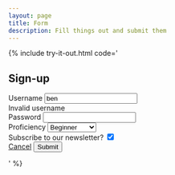 ```yaml
---
layout: page
title: Form
description: Fill things out and submit them
---
```


{% include try-it-out.html code='<h2>Sign-up</h2>
<form class="m-3">
  <div class="mb-3">
    <label for="usernameInput" class="form-label">Username</label>
    <input type="text" class="form-control is-invalid" id="usernameInput" value="ben" />
    <div class="invalid-feedback">
      Invalid username
    </div>
  </div>
  <div class="mb-3">
    <label for="passwordInput" class="form-label">Password</label>
    <input type="password" class="form-control" id="passwordInput" />
  </div>
  <div class="mb-3">
    <label for="proficiencyInput" class="form-label">Proficiency</label>
    <select class="form-select" id="proficiencyInput">
      <option>Beginner</option>
      <option>Intermediate</option>
      <option>Expert</option>
    </select>
  </div>
  <div class="mb-3">
    <div class="form-check">
      <label for="consentInput" class="form-label">Subscribe to our newsletter?</label>
      <input class="form-check-input" type="checkbox" id="consentInput" checked>
    </div>
  </div>
  <div class="mt-3 d-flex flex-row justify-content-end">
    <a class="btn btn-outline-primary me-2" href="#">Cancel</a>
    <button class="btn btn-primary">Submit</button>
  </div>
</form>' %}